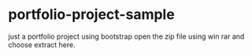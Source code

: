# portfolio-project-sample
just a portfolio project using bootstrap
open the zip file using win rar and choose extract here.
